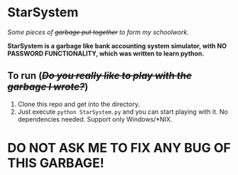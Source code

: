 # StarSystem
*Some pieces of ~~garbage put together~~ to form my schoolwork.*

**StarSystem is a garbage like bank accounting system simulator, with NO PASSWORD FUNCTIONALITY, which was written to learn python.**

## To run (~~*Do you really like to play with the garbage I wrote?*~~)
1. Clone this repo and get into the directory.
2. Just execute ``python StarSystem.py`` and you can start playing with it. No dependencies needed. Support only Windows/*NIX.

# DO NOT ASK ME TO FIX ANY BUG OF THIS GARBAGE!
